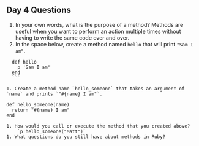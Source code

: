 ## Day 4 Questions

1. In your own words, what is the purpose of a method?
    Methods are useful when you want to perform an action multiple times without having to write the same code over and over.
1. In the space below, create a method named `hello` that will print `"Sam I am"`.

  ```
    def hello
      p 'Sam I am'
    end
    ```

1. Create a method name `hello_someone` that takes an argument of `name` and prints `"#{name} I am"`.
  ```
    def hello_someone(name)
      return "#{name} I am"
    end
  ```     
1. How would you call or execute the method that you created above?
      `p hello_someone("Matt")`
1. What questions do you still have about methods in Ruby?
